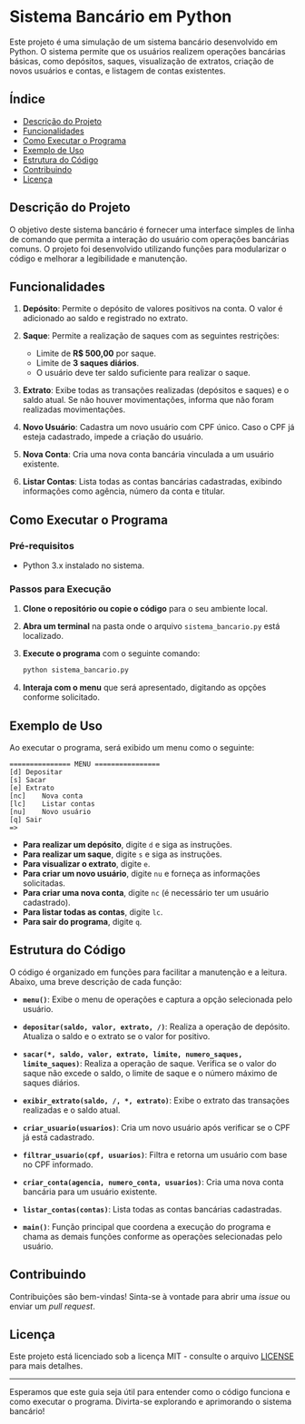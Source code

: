 # Sistema Bancário em Python

Este projeto é uma simulação de um sistema bancário desenvolvido em Python. O sistema permite que os usuários realizem operações bancárias básicas, como depósitos, saques, visualização de extratos, criação de novos usuários e contas, e listagem de contas existentes.

## Índice

- [Descrição do Projeto](#descrição-do-projeto)
- [Funcionalidades](#funcionalidades)
- [Como Executar o Programa](#como-executar-o-programa)
- [Exemplo de Uso](#exemplo-de-uso)
- [Estrutura do Código](#estrutura-do-código)
- [Contribuindo](#contribuindo)
- [Licença](#licença)

## Descrição do Projeto

O objetivo deste sistema bancário é fornecer uma interface simples de linha de comando que permita a interação do usuário com operações bancárias comuns. O projeto foi desenvolvido utilizando funções para modularizar o código e melhorar a legibilidade e manutenção.

## Funcionalidades

1. **Depósito**: Permite o depósito de valores positivos na conta. O valor é adicionado ao saldo e registrado no extrato.

2. **Saque**: Permite a realização de saques com as seguintes restrições:
   - Limite de **R$ 500,00** por saque.
   - Limite de **3 saques diários**.
   - O usuário deve ter saldo suficiente para realizar o saque.

3. **Extrato**: Exibe todas as transações realizadas (depósitos e saques) e o saldo atual. Se não houver movimentações, informa que não foram realizadas movimentações.

4. **Novo Usuário**: Cadastra um novo usuário com CPF único. Caso o CPF já esteja cadastrado, impede a criação do usuário.

5. **Nova Conta**: Cria uma nova conta bancária vinculada a um usuário existente.

6. **Listar Contas**: Lista todas as contas bancárias cadastradas, exibindo informações como agência, número da conta e titular.

## Como Executar o Programa

### Pré-requisitos

- Python 3.x instalado no sistema.

### Passos para Execução

1. **Clone o repositório ou copie o código** para o seu ambiente local.

2. **Abra um terminal** na pasta onde o arquivo `sistema_bancario.py` está localizado.

3. **Execute o programa** com o seguinte comando:

   ```bash
   python sistema_bancario.py
   ```

4. **Interaja com o menu** que será apresentado, digitando as opções conforme solicitado.

## Exemplo de Uso

Ao executar o programa, será exibido um menu como o seguinte:

```
=============== MENU ================
[d]	Depositar
[s]	Sacar
[e]	Extrato
[nc]	Nova conta
[lc]	Listar contas
[nu]	Novo usuário
[q]	Sair
=> 
```

- **Para realizar um depósito**, digite `d` e siga as instruções.
- **Para realizar um saque**, digite `s` e siga as instruções.
- **Para visualizar o extrato**, digite `e`.
- **Para criar um novo usuário**, digite `nu` e forneça as informações solicitadas.
- **Para criar uma nova conta**, digite `nc` (é necessário ter um usuário cadastrado).
- **Para listar todas as contas**, digite `lc`.
- **Para sair do programa**, digite `q`.

## Estrutura do Código

O código é organizado em funções para facilitar a manutenção e a leitura. Abaixo, uma breve descrição de cada função:

- **`menu()`**: Exibe o menu de operações e captura a opção selecionada pelo usuário.

- **`depositar(saldo, valor, extrato, /)`**: Realiza a operação de depósito. Atualiza o saldo e o extrato se o valor for positivo.

- **`sacar(*, saldo, valor, extrato, limite, numero_saques, limite_saques)`**: Realiza a operação de saque. Verifica se o valor do saque não excede o saldo, o limite de saque e o número máximo de saques diários.

- **`exibir_extrato(saldo, /, *, extrato)`**: Exibe o extrato das transações realizadas e o saldo atual.

- **`criar_usuario(usuarios)`**: Cria um novo usuário após verificar se o CPF já está cadastrado.

- **`filtrar_usuario(cpf, usuarios)`**: Filtra e retorna um usuário com base no CPF informado.

- **`criar_conta(agencia, numero_conta, usuarios)`**: Cria uma nova conta bancária para um usuário existente.

- **`listar_contas(contas)`**: Lista todas as contas bancárias cadastradas.

- **`main()`**: Função principal que coordena a execução do programa e chama as demais funções conforme as operações selecionadas pelo usuário.



## Contribuindo

Contribuições são bem-vindas! Sinta-se à vontade para abrir uma _issue_ ou enviar um _pull request_.

## Licença

Este projeto está licenciado sob a licença MIT - consulte o arquivo [LICENSE](LICENSE) para mais detalhes.

---

Esperamos que este guia seja útil para entender como o código funciona e como executar o programa. Divirta-se explorando e aprimorando o sistema bancário!
